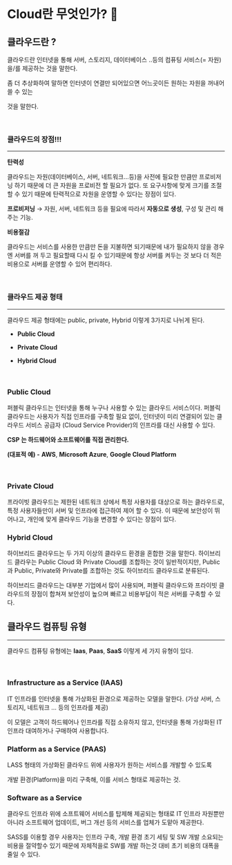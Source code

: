 # **Cloud란 무엇인가?** 🤔

## **클라우드란 ?**
클라우드란 인터넷을 통해 서버, 스토리지, 데이터베이스 ..등의 컴퓨팅 서비스(= 자원)을/를 제공하는 것을 말한다.

좀 더 추상화하여 말하면 인터넷이 연결만 되어있으면 어느곳이든 원하는 자원을 꺼내어 쓸 수 있는 

것을 말한다.

<br>

### **클라우드의 장점!!!**

---

**탄력성**

클라우드는 자원(데이터베이스, 서버, 네트워크…등)을 사전에 필요한 만큼만 프로비저닝 하기 때문에 더 큰 자원을 프로비전 할 필요가 없다. 또 요구사항에 맞게 크기를 조절할 수 있기 때문에 탄력적으로 자원을 운영할 수 있다는 장점이 있다.

**프로비저닝** → 자원, 서버, 네트워크 등을 필요에 따라서 **자동으로 생성**, 구성 및 관리 해 주는 기능.

**비용절감**

클라우드는 서비스를 사용한 만큼만 돈을 지불하면 되기때문에 내가 필요하지 않을 경우엔 서버를 꺼 두고 필요할때 다시 킬 수 있기때문에 항상 서버를 켜두는 것 보다 더 적은 비용으로 서버를 운영할 수 있어 편리하다.

<br>

### **클라우드 제공 형태**

---

클라우드 제공 형태에는 public, private, Hybrid  이렇게 3가지로 나뉘게 된다.

- **Public Cloud**

- **Private Cloud**

- **Hybrid Cloud**

<br>

### **Public Cloud**

퍼블릭 클라우드는 인터넷을 통해 누구나 사용할 수 있는 클라우드 서비스이다.
퍼블릭 클라우드는 사용자가 직접 인프라를 구축할 필요 없이, 인터넷이 미리 연결되어 있는
클라우드 서비스 공급자 (Cloud Service Provider)의 인프라를 대신 사용할 수 있다.

**CSP 는 하드웨어와 소프트웨어를 직접 관리한다.**

**(대표적 예) -**  **AWS**,  **Microsoft Azure**,  **Google Cloud Platform**

<br>

### **Private Cloud**

프라이빗 클라우드는 제한된 네트워크 상에서 특정 사용자를 대상으로 하는 클라우드로,
특정 사용자들만이 서버 및 인프라에 접근하여 제어 할 수 있다. 이 때문에 보안성이 뛰어나고,
개인에 맞게 클라우드 기능을 변경할 수 있다는 장점이 있다.

### **Hybrid Cloud**

하이브리드 클라우드는 두 가지 이상의 클라우드 환경을 혼합한 것을 말한다.
하이브리드 클라우는 Public Cloud 와 Private Cloud를 조합하는 것이 일반적이지만,
Public과 Public, Private와 Private를 조합하는 것도 하이브리드 클라우드로 분류된다.

하이브리드 클라우드는 대부분 기업에서 많이 사용되며, 퍼블릭 클라우드와 프라이빗 클라우드의
장점이 합쳐져 보안성이 높으며 빠르고 비용부담이 적은 서버를 구축할 수 있다.

## **클라우드 컴퓨팅 유형**

---


클라우드 컴퓨팅 유형에는 **Iaas**, **Paas**, **SaaS** 이렇게 세 가지 유형이 있다.

<br>

### **Infrastructure as a Service (IAAS)**

IT 인프라를 인터넷을 통해 가상화된 환경으로 제공하는 모델을 말한다.
(가상 서버, 스토리지, 네트워크 … 등의 인프라를 제공)

이 모델은 고객이 하드웨어나 인프라를 직접 소유하지 않고, 인터넷을 통해 가상화된 IT 인프라
대여하거나 구매하여 사용합니다.

### Platform as a Service (PAAS)

LASS 형태의 가상화된 클라우드 위에 사용자가 원하는 서비스를 개발할 수 있도록 

개발 환경(Platform)을 미리 구축해, 이를 서비스 형태로 제공하는 것.

### Software as a Service

클라우드 인프라 위에 소프트웨어 서비스를 탑제해 제공되는 형태로 IT 인프라 자원뿐만 아니라 소프트웨어 업데이트, 버그 개선 등의 서비스를 업체가 도맡아 제공한다.

SASS를 이용할 경우 사용자는 인프라 구축, 개발 환경 초기 세팅 및 SW 개발 소요되는 비용을 절약할수 있기 때문에 자체적을로 SW를 개발 하는것 대비 초기 비용의 대폭을 줄일 수 있다.